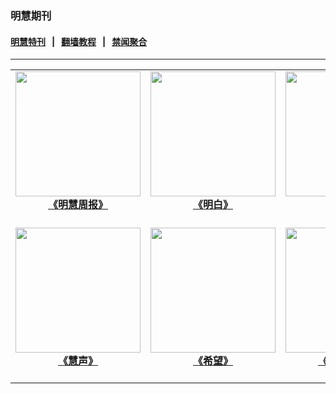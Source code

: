 ### 明慧期刊

#### [明慧特刊](pages/special.md) &nbsp;&nbsp;|&nbsp;&nbsp; [翻墙教程](https://github.com/gfw-breaker/guides/) &nbsp;&nbsp;|&nbsp;&nbsp; [禁闻聚合](https://github.com/gfw-breaker/banned-news3/)
---

|||||
|:---:|:---:|:---:|:---:|
|[<img width="200px" src="https://cdn.jsdelivr.net/gh/gfw-breaker/mh-qikan/indexes/covers/zhoubao.png" ><br/><b>《明慧周报》</b><br/><br/>](indexes/zhongguo.md)|[<img width="200px" src="https://cdn.jsdelivr.net/gh/gfw-breaker/mh-qikan/indexes/covers/mingbai.png" ><br/><b>《明白》</b><br/><br/>](indexes/mingbai.md)|[<img width="200px" src="https://cdn.jsdelivr.net/gh/gfw-breaker/mh-qikan/indexes/covers/zhenxiang.png" ><br/><b>《真相》</b><br/><br/>](indexes/zhenxiang.md)|[<img width="200px" src="https://cdn.jsdelivr.net/gh/gfw-breaker/mh-qikan/indexes/covers/cangsheng.png" ><br/><b>《天地苍生》</b><br/><br/>](indexes/cangsheng.md)|
|[<img width="200px" src="https://cdn.jsdelivr.net/gh/gfw-breaker/mh-qikan/indexes/covers/huisheng.png" ><br/><b>《慧声》</b><br/><br/>](indexes/huisheng.md)|[<img width="200px" src="https://cdn.jsdelivr.net/gh/gfw-breaker/mh-qikan/indexes/covers/xiwang.png" ><br/><b>《希望》</b><br/><br/>](indexes/xiwang.md)|[<img width="200px" src="https://cdn.jsdelivr.net/gh/gfw-breaker/mh-qikan/indexes/covers/huabao.png" ><br/><b>《明慧画报》</b><br/><br/>](indexes/huabao.md)|[<img width="200px" src="https://cdn.jsdelivr.net/gh/gfw-breaker/mh-qikan/indexes/covers/hongfu.png" ><br/><b>《天赐洪福》</b><br/><br/>](indexes/hongfu.md)|

